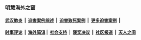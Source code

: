 
### 明慧海外之窗

####  [武汉肺炎](indexes/365.md?t=02101800) &nbsp;|&nbsp;  [迫害案例综述](indexes/328.md?t=02101800) &nbsp;|&nbsp; [迫害致死案例](indexes/277.md?t=02101800)  &nbsp;|&nbsp; [更多迫害案例](indexes/81.md?t=02101800)  &nbsp;|&nbsp; 
####  [时事评论](indexes/19.md?t=02101800) &nbsp;|&nbsp; [海外简讯](indexes/245.md?t=02101800)&nbsp;|&nbsp;  [社会支持](indexes/140.md?t=02101800) &nbsp;|&nbsp; [褒奖决议](indexes/282.md?t=02101800) &nbsp;|&nbsp; [社区报道](indexes/91.md?t=02101800)  &nbsp;|&nbsp; [天人之间](indexes/78.md?t=02101800) 

